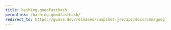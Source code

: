 ```yaml
---
title: hashing.goodfasthash
permalink: /hashing.goodfasthash/
redirect_to: https://guava.dev/releases/snapshot-jre/api/docs/com/google/common/hash/Hashing.html#goodFastHash-int-
---
```

